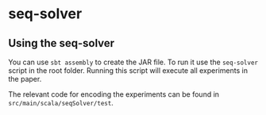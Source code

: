 # seq-solver

## Using the seq-solver

You can use `sbt assembly` to create the JAR file. To run it use the `seq-solver` script in the root folder.
Running this script will execute all experiments in the paper.

The relevant code for encoding the experiments can be found in `src/main/scala/seqSolver/test`.
